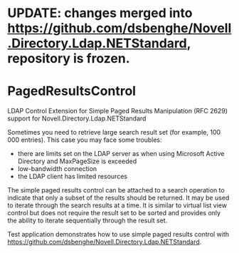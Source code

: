 # UPDATE: changes merged into https://github.com/dsbenghe/Novell.Directory.Ldap.NETStandard, repository is frozen.

# PagedResultsControl
LDAP Control Extension for Simple Paged Results Manipulation (RFC 2629) support for Novell.Directory.Ldap.NETStandard

Sometimes you need to retrieve large search result set (for example, 100 000 entries). 
This case you may face some troubles:
  - there are limits set on the LDAP server as when using Microsoft Active Directory and MaxPageSize is exceeded
  - low-bandwidth connection
  - the LDAP client has limited resources

The simple paged results control can be attached to a search operation to indicate that only a subset of the results should be returned. It may be used to iterate through the search results at a time.
It is similar to virtual list view control but does not require the result set to be sorted and provides only the ability to iterate sequentially through the result set.

Test application demonstrates how to use simple paged results control with https://github.com/dsbenghe/Novell.Directory.Ldap.NETStandard.
